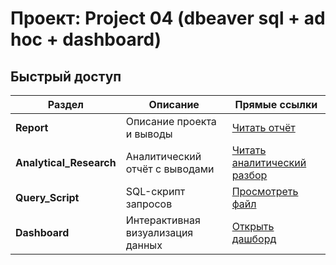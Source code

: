 # Проект: Project 04 (dbeaver sql + ad hoc + dashboard)

## Быстрый доступ

| Раздел                   | Описание                                     | Прямые ссылки |
|--------------------------|----------------------------------------------|---------------|
| **Report**               | Описание проекта и выводы                    | [Читать отчёт](https://github.com/greenvariety/data_analysis_projects/blob/main/Project%2004%20(dbeaver%20sql%20%2B%20ad%20hoc%20%2B%20dashboard)/report/report.md) |
| **Analytical_Research**  | Аналитический отчёт с выводами                      | [Читать аналитический разбор](https://github.com/greenvariety/data_analysis_projects/blob/main/Project%2004%20(dbeaver%20sql%20%2B%20ad%20hoc%20%2B%20dashboard)/analytical_research/analytical_research.md) |
| **Query_Script**         | SQL-скрипт запросов                          | [Просмотреть файл](https://github.com/greenvariety/data_analysis_projects/blob/main/Project%2004%20(dbeaver%20sql%20%2B%20ad%20hoc%20%2B%20dashboard)/query_script/query_script.sql) |
| **Dashboard**            | Интерактивная визуализация данных            | [Открыть дашборд](https://datalens.yandex/suafkph3iw78e) |
